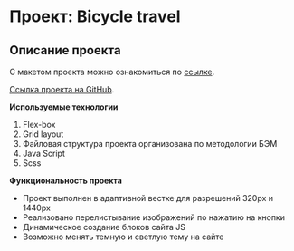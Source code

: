# Проект: Bicycle travel

## Описание проекта

С макетом проекта можно ознакомиться по [ссылке](https://www.figma.com/file/G3UWFlQmNtNs67751YiDH2/Month-of-Landings_external-link?node-id=0%3A1).

[Ссылка проекта на GitHub](https://ev-kos.github.io/Bicycle-travel/).

**Используемые технологии**

1. Flex-box
2. Grid layout
3. Файловая структура проекта организована по методологии БЭМ
4. Java Script
5. Scss

**Функциональность проекта**

* Проект выполнен в адаптивной вестке для разрешений 320px и 1440px
* Реализовано перелистывание изображений по нажатию на кнопки
* Динамическое создание блоков сайта JS
* Возможно менять темную и светлую тему на сайте